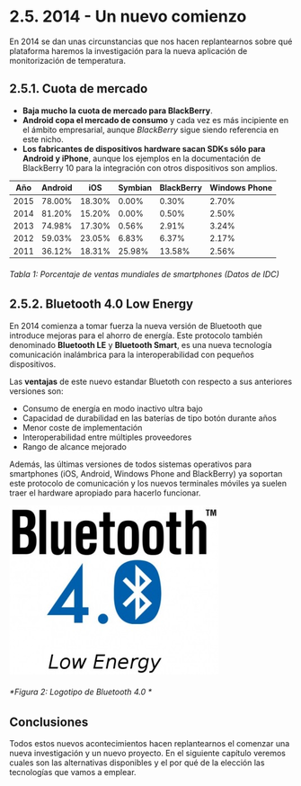 # 2.5. 2014 - Un nuevo comienzo

En 2014 se dan unas circunstancias que nos hacen replantearnos sobre qué plataforma haremos la investigación para la nueva aplicación de monitorización de temperatura.

## 2.5.1. Cuota de mercado

- **Baja mucho la cuota de mercado para BlackBerry**.
- **Android copa el mercado de consumo** y cada vez es más incipiente en el ámbito empresarial, aunque *BlackBerry* sigue siendo referencia en este nicho.
- **Los fabricantes de dispositivos hardware sacan SDKs sólo para Android y iPhone**, aunque los ejemplos en la documentación de BlackBerry 10 para la integración con otros dispositivos son amplios.

| Año   | Android |   iOS  | Symbian | BlackBerry | Windows Phone |
| ----- | ------- | ------ | ------- | ---------- | ------------- |
| 2015  |  78.00% | 18.30% |   0.00% |      0.30% |         2.70% |
| 2014  |  81.20% | 15.20% |   0.00% |      0.50% |         2.50% |
| 2013  |  74.98% | 17.30% |   0.56% |      2.91% |         3.24% |
| 2012  |  59.03% | 23.05% |   6.83% |      6.37% |         2.17% |
| 2011  |  36.12% | 18.31% |  25.98% |     13.58% |         2.56% |

###### *Tabla 1: Porcentaje de ventas mundiales de smartphones (Datos de IDC)*


## 2.5.2. Bluetooth 4.0 Low Energy

En 2014 comienza a tomar fuerza la nueva versión de Bluetooth que introduce mejoras para el ahorro de energía. Este protocolo también denominado **Bluetooth LE** y **Bluetooth Smart**, es una nueva tecnología comunicación inalámbrica para la interoperabilidad con pequeños dispositivos.

Las **ventajas** de este nuevo estandar Bluetoth con respecto a sus anteriores versiones son:

- Consumo de energía en modo inactivo ultra bajo
- Capacidad de durabilidad en las baterías de tipo botón durante años 
- Menor coste de implementación
- Interoperabilidad entre múltiples proveedores
- Rango de alcance mejorado

Además, las últimas versiones de todos sistemas operativos para smartphones (iOS, Android, Windows Phone and BlackBerry) ya soportan este protocolo de comunicación y los nuevos terminales móviles ya suelen traer el hardware apropiado para hacerlo funcionar.


![Figura 2](./imagenes/bluetooth_4_0_logo.jpg)
###### *Figura 2: Logotipo de Bluetooth 4.0 *

## Conclusiones

Todos estos nuevos acontecimientos hacen replantearnos el comenzar una nueva investigación y un nuevo proyecto. En el siguiente capítulo veremos cuales son las alternativas disponibles y el por qué de la elección las tecnologías que vamos a emplear.